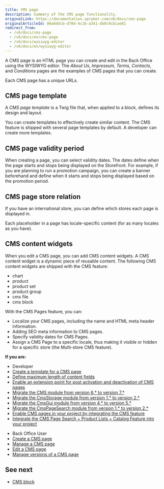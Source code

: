 ```yaml
---
title: CMS page
description: Summary of the CMS page functionality.
originalLink: https://documentation.spryker.com/v6/docs/cms-page
originalArticleId: 06a6ddcb-d70d-4c16-a341-db0c9cbcae81
redirect_from:
  - /v6/docs/cms-page
  - /v6/docs/en/cms-page
  - /v6/docs/wysiwyg-editor
  - /v6/docs/en/wysiwyg-editor
---
```


A CMS page is an HTML page you can create and edit in the Back Office using the WYSIWYG editor. The *About Us*, *Impressum*, *Terms*, *Contacts*, and *Conditions* pages are the examples of CMS pages that you can create.

Each CMS page has a unique URLs.

## CMS page template

A *CMS page template* is a Twig file that, when applied to a block, defines its design and layout.

You can create templates to effectively create similar content. The CMS feature is shipped with several page templates by default. A developer can create more templates.

## CMS page validity period

When creating a page, you can select validity dates. The dates define when the page starts and stops being displayed on the Storefront. For example, if you are planning to run a promotion campaign, you can create a banner beforehand and define when it starts and stops being displayed based on the promotion period.


## CMS page store relation

If you have an international store, you can define which stores each page is displayed in.

Each placeholder in a page has locale-specific content (for as many locales as you have).

## CMS content widgets

When you edit a CMS page, you can add CMS content widgets. A CMS content widget is a dynamic piece of reusable content. The following CMS content widgets are shipped with the CMS feature:
* chart
* product
* product set
* product group
* cms file
* cms block

With the CMS Pages feature, you can:

* Localize your CMS pages, including the name and HTML meta header information.
* Adding SEO meta information to CMS pages.
* Specify validity dates for CMS Pages.
* Assign a CMS Page to a specific locale, thus making it visible or hidden for a specific store (the Multi-store CMS feature).


**If you are:**

<div class="mr-container">
    <div class="mr-list-container">
        <!-- col1 -->
        <div class="mr-col">
            <ul class="mr-list mr-list-green">
                <li class="mr-title">Developer</li>
                 <li><a href="docs\scos\dev\tutorials-and-howtos\howtos\feature-howtos\cms\howto-create-cms-templates.md#cms-page-template" class="mr-link"> Create a template for a CMS page</a></li>
  <li><a href="docs\scos\dev\tutorials-and-howtos\howtos\howto-define-the-maximum-size-of-content-fields.md" class="mr-link">Define maximum length of content fields</a></li>
<li><a href="https://documentation.spryker.com/docs/reference-information-cms-extension-points" class="mr-link">Enable an extension point for post activation and deactivation of CMS pages</a></li>
<li><a href="docs\scos\dev\module-migration-guides\202108.0\migration-guide-cms.html#upgrading-from-version-6-to-version-7" class="mr-link">Migrate the CMS module from version 6.* to version 7.*</a></li>
 <li><a href="docs\scos\dev\module-migration-guides\202009.0\migration-guide-cmsstorage.html#upgrading-from-version-1-to-version-2" class="mr-link">Migrate the CmsStorage module from version 1.* to version 2.*</a></li>
                <li><a href="docs\scos\dev\module-migration-guides\202009.0\migration-guide-cmsgui.md#upgrading-from-version-4-to-version-5" class="mr-link">Migrate the CmsGui module from version 4.* to version 5.*</a></li>
 </li><li><a href="docs\scos\dev\module-migration-guides\202009.0\migration-guide-cmspagesearch.html#upgrading-from-version-1-to-version-2" class="mr-link">Migrate the CmsPageSearch module from version 1.* to version 2.*</a></li>
 </li><li><a href="docs\scos\dev\migration-and-integration\202009.0\feature-integration-guides\cms-feature-integration.md" class="mr-link">Enable CMS pages in your project by integrating the CMS feature</a></li>
  </li><li><a href="docs\scos\dev\migration-and-integration\202009.0\feature-integration-guides\cms-product-lists-catalog-feature-integration.md" class="mr-link">Integrate the CMS Page Search + Product Lists + Catalog Feature into your project </a></li>
  </ul>
        </div>
        <!-- col3 -->
        <div class="mr-col">
            <ul class="mr-list mr-list-red">
                <li class="mr-title">Back Office User</li>
                  <li><a href="docs\scos\user\user-guides\202009.0\back-office-user-guide\content\pages\creating-a-cms-page.md" class="mr-link">Create a CMS page</a></li>
     </li><li><a href="docs\scos\user\user-guides\202009.0\back-office-user-guide\content\pages\managing-cms-pages.md" class="mr-link">Manage a CMS page</a></li>
  </li><li><a href="docs\scos\user\user-guides\202009.0\back-office-user-guide\content\pages\editing-cms-pages.md" class="mr-link">Edit a CMS page</a></li>
    </li><li><a href="docs\scos\user\user-guides\202009.0\back-office-user-guide\content\pages\managing-cms-page-versions.md" class="mr-link">Manage versions of a CMS page</a></li>
            </ul>
        </div>  
</div>
</div>

## See next

* [CMS block](/docs/scos/user/features/{{page.version}}/cms-feature-overview/cms-blocks-overview.html)
